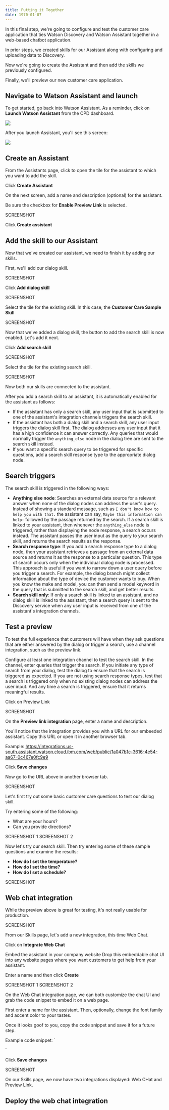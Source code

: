 ```yaml
---
title: Putting it Together
date: 1970-01-07
---
```


In this final step, we're going to configure and test the customer care application that ties Watson Discovery and Watson Assistant together in a web-based chatbot application.

In prior steps, we created skills for our Assistant along with configuring and uploading data to Discovery.

Now we're going to create the Assistant and then add the skills we previously configured.

Finally, we'll preview our new customer care application.

## Navigate to Watson Assistant and launch
To get started, go back into Watson Assistant. As a reminder, click on **Launch Watson Assistant** from the CPD dashboard.

![](assets/assistant-launch.png)

After you launch Assistant, you'll see this screen:

![](assets/assistant-dashboard.png)

## Create an Assistant

From the Assistants page, click to open the tile for the assistant to which you want to add the skill.

Click **Create Assistant**

On the next screen, add a name and description (optional) for the assistant. 

Be sure the checkbox for **Enable Preview Link** is selected.

SCREENSHOT

Click **Create assistant**


## Add the skill to our Assistant

Now that we've created our assistant, we need to finish it by adding our skills.

First, we'll add our dialog skill.

SCREENSHOT

Click **Add dialog skill**

SCREENSHOT

Select the tile for the existing skill. In this case, the **Customer Care Sample Skill**

SCREENSHOT

Now that we've added a dialog skill, the button to add the search skill is now enabled. Let's add it next.

Click **Add search skill**

SCREENSHOT

Select the tile for the existing search skill.

SCREENSHOT

Now both our skills are connected to the assistant.

After you add a search skill to an assistant, it is automatically enabled for the assistant as follows:
* If the assistant has only a search skill, any user input that is submitted to one of the assistant's integration channels triggers the search skill.
* If the assistant has both a dialog skill and a search skill, any user input triggers the dialog skill first. The dialog addresses any user input that it has a high confidence it can answer correctly. Any queries that would normally trigger the `anything_else` node in the dialog tree are sent to the search skill instead.
* If you want a specific search query to be triggered for specific questions, add a search skill response type to the appropriate dialog node.

## Search triggers

The search skill is triggered in the following ways:
* **Anything else node**: Searches an external data source for a relevant answer when none of the dialog nodes can address the user's query. Instead of showing a standard message, such as `I don't know how to help you with that.` the assistant can say, `Maybe this information can help:` followed by the passage returned by the search. If a search skill is linked to your assistant, then whenever the `anything_else` node is triggered, rather than displaying the node response, a search occurs instead. The assistant passes the user input as the query to your search skill, and returns the search results as the response.
* **Search response type**: If you add a search response type to a dialog node, then your assistant retrieves a passage from an external data source and returns it as the response to a particular question. This type of search occurs only when the individual dialog node is processed. This approach is useful if you want to narrow down a user query before you trigger a search. For example, the dialog branch might collect information about the type of device the customer wants to buy. When you know the make and model, you can then send a model keyword in the query that is submitted to the search skill, and get better results.
* **Search skill only**: If only a search skill is linked to an assistant, and no dialog skill is linked to the assistant, then a search query is sent to the Discovery service when any user input is received from one of the assistant's integration channels.


## Test a preview

To test the full experience that customers will have when they ask questions that are either answered by the dialog or trigger a search, use a channel integration, such as the preview link.

Configure at least one integration channel to test the search skill. In the channel, enter queries that trigger the search. If you initiate any type of search from your dialog, test the dialog to ensure that the search is triggered as expected. If you are not using search response types, test that a search is triggered only when no existing dialog nodes can address the user input. And any time a search is triggered, ensure that it returns meaningful results.


Click on Preview Link

SCREENSHOT

On the **Preview link integration** page, enter a name and description.

You'll notice that the integration provides you with a URL for our embeeded assistant. Copy this URL or open it in another browser tab.

Example: https://integrations.us-south.assistant.watson.cloud.ibm.com/web/public/1a047b1c-3616-4e54-aa67-0c467e0fc9e9

Click **Save changes**

Now go to the URL above in another browser tab.

SCREENSHOT

Let's first try out some basic customer care questions to test our dialog skill.

Try entering some of the following:

* What are your hours?
* Can you provide directions?

SCREENSHOT 1
SCREENSHOT 2

Now let's try our search skill. Then try entering some of these sample questions and examine the results:

* **How do I set the temperature?**
* **How do I set the time?**
* **How do I set a schedule?**

SCREENSHOT

## Web chat integration
While the preview above is great for testing, it's not really usable for production.

SCREENSHOT

From our Skills page, let's add a new integration, this time Web Chat.

Click on **Integrate Web Chat**

Embed the assistant in your company website
Drop this embeddable chat UI into any website pages where you want customers to get help from your assistant. 

Enter a name and then click **Create**

SCREENSHOT 1
SCREENSHOT 2

On the Web Chat integration page, we can both customize the chat UI and grab the code snippet to embed it on a web page.

First enter a name for the assistant. Then, optionally, change the font family and accent color to your tastes.

Once it looks goof to you, copy the code snippet and save it for a future step.

Example code snippet:
`
<script src=https://web-chat.assistant.watson.cloud.ibm.com/loadWatsonAssistantChat.js></script>
<script>
  window.loadWatsonAssistantChat({
    integrationID: "7d2ff348-1e80-4903-ab5a-a69327890b65", // The ID of this integration.
    region: "us-south" // The region your integration is hosted in.
  }).then(function(instance){
    instance.render();
  });
</script>
`

Click **Save changes**

SCREENSHOT

On our Skills page, we now have two integrations displayed: Web CHat and Preview Link.

## Deploy the web chat integration





